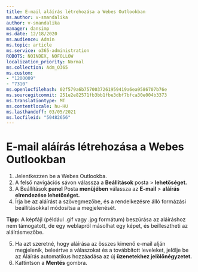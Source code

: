 ```yaml
---
title: E-mail aláírás létrehozása a Webes Outlookban
ms.author: v-smandalika
author: v-smandalika
manager: dansimp
ms.date: 12/18/2020
ms.audience: Admin
ms.topic: article
ms.service: o365-administration
ROBOTS: NOINDEX, NOFOLLOW
localization_priority: Normal
ms.collection: Adm_O365
ms.custom:
- "1200009"
- "7310"
ms.openlocfilehash: 02f579a6b7570037261959419a6ea9586707b76e
ms.sourcegitcommit: 251e2e82571fb3bb1fbe3dbf7bfca30e004b3373
ms.translationtype: MT
ms.contentlocale: hu-HU
ms.lasthandoff: 03/05/2021
ms.locfileid: "50482656"
---
```

# <a name="create-an-email-signature-in-outlook-on-the-web"></a>E-mail aláírás létrehozása a Webes Outlookban

1. Jelentkezzen be a Webes Outlookba.
2. A felső navigációs sávon válassza a **Beállítások** posta  >  **lehetőséget.**
3. A Beállítások **panel** Posta **menüjében** válassza az **E-mail**  >  **aláírás elrendezése lehetőséget.**
4. Írja be az aláírást a szövegmezőbe, és a rendelkezésre álló formázási beállításokkal módosítsa a megjelenését.

**Tipp:** A képfájl (például .gif vagy .jpg formátum) beszúrása az aláíráshoz nem támogatott, de egy weblapról másolhat egy képet, és beillesztheti az aláírásmezőbe.

5. Ha azt szeretné, hogy aláírása az összes kimenő e-mail alján megjelenik, beleértve a válaszokat és a továbbított leveleket, jelölje be az Aláírás automatikus hozzáadása az új **üzenetekhez jelölőnégyzetet.**
6. Kattintson a **Mentés** gombra.
